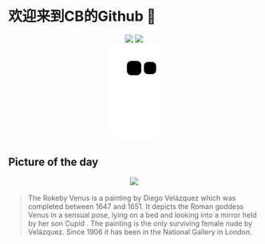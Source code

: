 
# 欢迎来到CB的Github 👋

<div align="center">
  <img height="137px" src="https://github-readme-stats.vercel.app/api?username=SuperCB&show_icons=true&theme=radical" />
  <img height="137px" src="https://github-readme-stats.vercel.app/api/top-langs/?username=SuperCB&hide_title=true&hide_border=true&layout=compact&langs_count=6&text_color=000&icon_color=fff" />
</div>


<div align="center">
    <img src="./contribution-snake/github-contribution-grid-snake.svg" />
</div>



## Picture of the day
<div align="center">
  <img width=400px src="https://upload.wikimedia.org/wikipedia/commons/thumb/7/7c/RokebyVenus.jpg/570px-RokebyVenus.jpg" />
</div>

>The  Rokeby Venus  is a painting by  Diego Velázquez  which was completed between 1647 and 1651. It depicts the Roman goddess  Venus  in a sensual pose, lying on a bed and looking into a mirror held by her son  Cupid . The painting is the only surviving female  nude  by Velázquez. Since 1906 it has been in the  National Gallery  in London.


